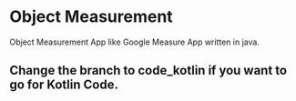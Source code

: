 # Object Measurement 
Object Measurement App like Google Measure App written in java.

## Change the branch to code_kotlin if you want to go for Kotlin Code.
